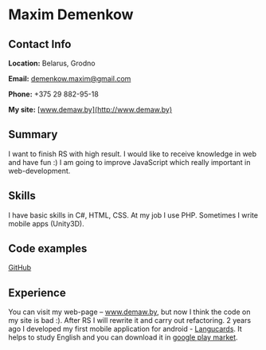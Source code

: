 # Maxim Demenkow


## Contact Info

**Location:** Belarus, Grodno

**Email:** demenkow.maxim@gmail.com

**Phone:** +375 29 882-95-18

**My site:** [www.demaw.by](http://www.demaw.by)

## Summary
I want to finish RS with high result. I would like to receive knowledge in web and have fun :)
I am going to improve JavaScript which really important in web-development.

## Skills

I have basic skills in C#, HTML, CSS. At my job I use PHP. Sometimes I write mobile apps (Unity3D).

## Code examples
[GitHub](https://github.com/MaxDeMaW)

## Experience
You can visit my web-page – www.demaw.by, but now I think the code on my site is bad :). After RS I will rewrite it and carry out refactoring. 2 years ago I developed my first mobile application for android - [Langucards](http://www.demaw.by/langucards). It helps to study English and you can download it in [google play market](https://play.google.com/store/apps/details?id=com.DeMaW.LanguCards).